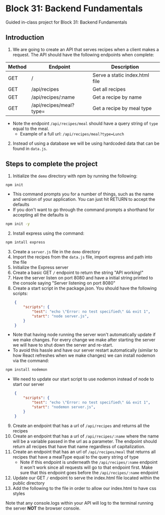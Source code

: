 # Block 31: Backend Fundamentals

Guided in-class project for Block 31: Backend Fundamentals

## Introduction 

1. We are going to create an API that serves recipes when a client makes a request. The API should have the following endpoints when complete: 

| Method | Endpoint           | Description                    |
| ------ | ------------------ | ------------------------------ |
| GET    | /                  | Serve a static index.html file |
| GET    | /api/recipes       | Get all recipes                |
| GET    | /api/recipes/:name | Get a recipe by name           |
| GET    | /api/recipes/meal?type=  | Get a recipe by meal type      |

* Note the endpoint `/api/recipes/meal` should have a query string of `type` equal to the meal. 
    - Example of a full url: `/api/recipes/meal?type=Lunch`

2. Instead of using a database we will be using hardcoded data that can be found in `data.js`. 

## Steps to complete the project 
1. Initialize the `demo` directory with npm by running the following: 
```bash
npm init 
```
* This command prompts you for a number of things, such as the name and version of your application. You can just hit RETURN to accept the defaults 
* If you don't want to go through the command prompts a shorthand for accepting all the defaults is 
```bash
npm init -y
```
2. Install express using the command:
```bash
npm intall express 
```
3. Create a `server.js` file in the `demo` directory
4. Import the recipes from the `data.js` file, import express and path into the file
5. Initialize the Express server 
6. Create a basic GET `/` endpoint to return the string "API working!"
7. Have the server listen on port 8080 and have a initial string printed to the console saying "Server listening on port 8080"
8. Create a start script in the package.json. You should have the following scripts: 
```json
    {
        "scripts": {
            "test": "echo \"Error: no test specified\" && exit 1",
            "start": "node server.js",
        }
    }
```
* Note that having node running the server won't automatically update if we make changes. For every change we make after starting the server we will have to shut down the server and re-start. 
* To avoid this hassle and have our server restart automatically (similar to how React refreshes when we make changes) we can install nodemon via the command: 
```bash
npm install nodemon 
```
* We need to update our start script to use nodemon instead of node to start our server
```json
    {
        "scripts": {
            "test": "echo \"Error: no test specified\" && exit 1",
            "start": "nodemon server.js",
        }
    }
```
9. Create an endpoint that has a url of `/api/recipes` and returns all the recipes
10. Create an endpoint that has a url of `/api/recipes/:name` where the name will be a variable passed in the url as a parameter. The endpoint should return all recipes that have that name regardless of capitalization. 
11. Create an endpoint that has an url of `/api/recipes/meal` that returns all recipes that have a mealType equal to the query string of type
    - Note if this endpoint is underneath the `/api/recipes/:name` endpoint it won't work since all requests will go to that endpoint first. Make sure that this endpoint goes before the `/api/recipes/:name` endpoint
12. Update our GET `/` endpoint to serve the index.html file located within the public directory
13. Add the following to the file in order to allow our index.html to have css styles

Note that any console.logs within your API will log to the terminal running the server **NOT** the browser console.